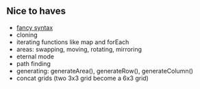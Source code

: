 ## Nice to haves

* [fancy syntax](docs/goto-syntax.md)
* cloning
* iterating functions like map and forEach
* areas: swapping, moving, rotating, mirroring
* eternal mode
* path finding
* generating: generateArea(), generateRow(), generateColumn()
* concat grids (two 3x3 grid become a 6x3 grid)
